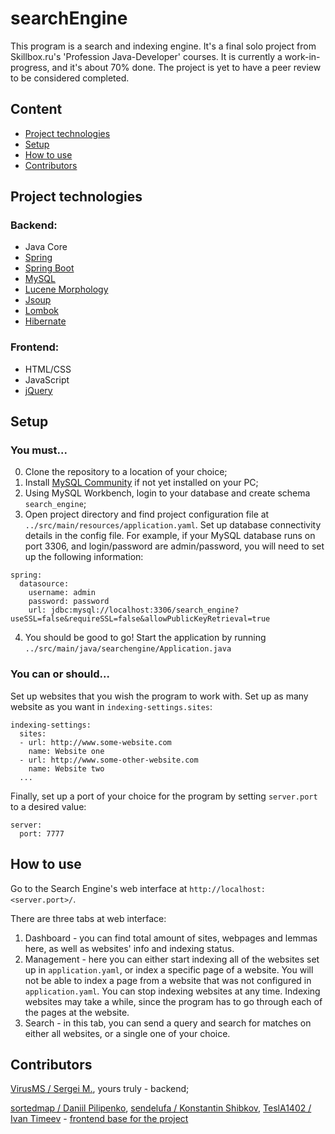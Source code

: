 # searchEngine
This program is a search and indexing engine. It's a final solo project from Skillbox.ru's 'Profession Java-Developer' courses. It is currently a work-in-progress, and it's about 70% done. The project is yet to have a peer review to be considered completed.

## Content
- [Project technologies](#project-technologies)
- [Setup](#setup)
- [How to use](#how-to-use)
- [Contributors](#contributors)

## Project technologies
### Backend:
- Java Core
- [Spring](https://spring.io/)
- [Spring Boot](https://spring.io/projects/spring-boot)
- [MySQL](https://www.mysql.com/)
- [Lucene Morphology](https://mvnrepository.com/artifact/org.apache.lucene.morphology)
- [Jsoup](https://jsoup.org/)
- [Lombok](https://projectlombok.org/)
- [Hibernate](https://hibernate.org/)

### Frontend:
- HTML/CSS
- JavaScript
- [jQuery](https://jquery.com/)

## Setup

### You must...
0. Clone the repository to a location of your choice;
1. Install [MySQL Community](https://dev.mysql.com/downloads/installer/) if not yet installed on your PC;
2. Using MySQL Workbench, login to your database and create schema `search_engine`;
3. Open project directory and find project configuration file at `../src/main/resources/application.yaml`.
  Set up database connectivity details in the config file. For example, if your MySQL database runs on port 3306, and login/password are admin/password, you will need to set up the following information:
```
spring:
  datasource:
    username: admin
    password: password
    url: jdbc:mysql://localhost:3306/search_engine?useSSL=false&requireSSL=false&allowPublicKeyRetrieval=true
```

4. You should be good to go! Start the application by running `../src/main/java/searchengine/Application.java`

### You can or should... 
Set up websites that you wish the program to work with. Set up as many website as you want in `indexing-settings.sites`:

```
indexing-settings:
  sites:
  - url: http://www.some-website.com
    name: Website one
  - url: http://www.some-other-website.com
    name: Website two
  ...
```

Finally, set up a port of your choice for the program by setting `server.port` to a desired value:

```
server:
  port: 7777
```

## How to use

Go to the Search Engine's web interface at `http://localhost:<server.port>/`.

There are three tabs at web interface:
1. Dashboard - you can find total amount of sites, webpages and lemmas here, as well as websites' info and indexing status.
2. Management - here you can either start indexing all of the websites set up in `application.yaml`, or index a specific page of a website.
  You will not be able to index a page from a website that was not configured in `application.yaml`.
  You can stop indexing websites at any time. Indexing websites may take a while, since the program has to go through each of the pages at the website.
3. Search - in this tab, you can send a query and search for matches on either all websites, or a single one of your choice.

## Contributors

[VirusMS / Sergei M.](https://github.com/VirusMS), yours truly - backend;

[sortedmap / Daniil Pilipenko](https://github.com/sortedmap), [sendelufa / Konstantin Shibkov](https://github.com/sendelufa), [TeslA1402 / Ivan Timeev](https://github.com/TeslA1402) - [frontend base for the project](https://github.com/sortedmap/searchengine)

